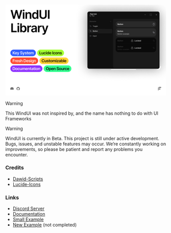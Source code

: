 <!--<h1 align="center">WindUI</h1> -->


<picture>
    <source srcset="docs/banner-dark.webp" media="(prefers-color-scheme: dark)">
    <source srcset="docs/banner-light.webp" media="(prefers-color-scheme: light)">
    <img src="docs/banner-light.png" alt="WindUI Banner">
</picture>

> [!WARNING]
> This WindUI was not inspired by, and the name has nothing to do with UI Frameworks


 
> [!WARNING] 
> WindUI is currently in Beta.
> This project is still under active development. Bugs, issues, and unstable features may occur. We’re constantly working on improvements, so please be patient and report any problems you encounter.



### Credits
- [Dawid-Scripts](https://github.com/dawid-scripts) 
- [Lucide-Icons](https://github.com/lucide-icons/lucide) 


### Links
- [Discord Server](https://discord.gg/Q6HkNG4vwP)
- [Documentation](https://Footagesus.github.io/WindUI-Docs/)
- [Small Example](/Example.lua)
- [New Example](/main_example.lua) (not completed)